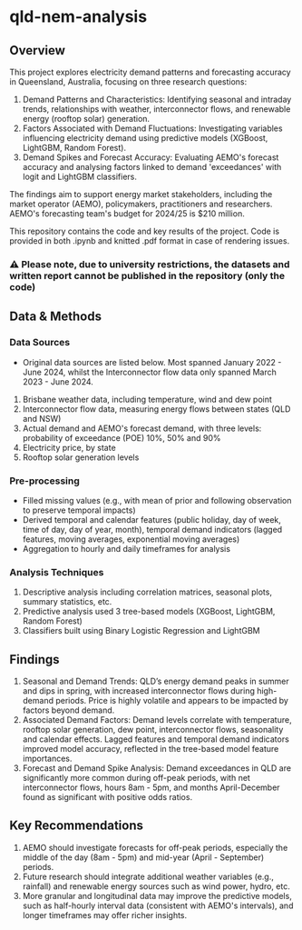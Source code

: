 # qld-nem-analysis
## Overview
This project explores electricity demand patterns and forecasting accuracy in Queensland, Australia, focusing on three research questions:

1) Demand Patterns and Characteristics: Identifying seasonal and intraday trends, relationships with weather, interconnector flows, and renewable energy (rooftop solar) generation.
2) Factors Associated with Demand Fluctuations: Investigating variables influencing electricity demand using predictive models (XGBoost, LightGBM, Random Forest).
3) Demand Spikes and Forecast Accuracy: Evaluating AEMO's forecast accuracy and analysing factors linked to demand 'exceedances' with logit and LightGBM classifiers.

The findings aim to support energy market stakeholders, including the market operator (AEMO), policymakers, practitioners and researchers. AEMO's forecasting team's budget for 2024/25 is $210 million.

This repository contains the code and  key results of the project. Code is provided in both .ipynb and knitted .pdf format in case of rendering issues.

### ⚠️ Please note, due to university restrictions, the datasets and written report cannot be published in the repository (only the code)

## Data & Methods
### Data Sources
- Original data sources are listed below. Most spanned January 2022 - June 2024, whilst the Interconnector flow data only spanned March 2023 - June 2024.
1) Brisbane weather data, including temperature, wind and dew point
2) Interconnector flow data, measuring energy flows between states (QLD and NSW)
3) Actual demand and AEMO's forecast demand, with three levels: probability of exceedance (POE) 10%, 50% and 90%
4) Electricity price, by state
5) Rooftop solar generation levels

### Pre-processing
- Filled missing values (e.g., with mean of prior and following observation to preserve temporal impacts)
- Derived temporal and calendar features (public holiday, day of week, time of day, day of year, month), temporal demand indicators (lagged features, moving averages, exponential moving averages)
- Aggregation to hourly and daily timeframes for analysis

### Analysis Techniques
  1) Descriptive analysis including correlation matrices, seasonal plots, summary statistics, etc.
  2) Predictive analysis used 3 tree-based models (XGBoost, LightGBM, Random Forest)
  3) Classifiers built using Binary Logistic Regression and LightGBM

## Findings
1) Seasonal and Demand Trends: QLD’s energy demand peaks in summer and dips in spring, with increased interconnector flows during high-demand periods. Price is highly volatile and appears to be impacted by factors beyond demand.
2) Associated Demand Factors: Demand levels correlate with temperature, rooftop solar generation, dew point, interconnector flows, seasonality and calendar effects. Lagged features and temporal demand indicators improved model accuracy, reflected in the tree-based model feature importances.
3) Forecast and Demand Spike Analysis: Demand exceedances in QLD are significantly more common during off-peak periods, with net interconnector flows, hours 8am - 5pm, and months April-December found as significant with positive odds ratios.

## Key Recommendations
1) AEMO should investigate forecasts for off-peak periods, especially the middle of the day (8am - 5pm) and mid-year (April - September) periods.
2) Future research should integrate additional weather variables (e.g., rainfall) and renewable energy sources such as wind power, hydro, etc.
3) More granular and longitudinal data may improve the predictive models, such as half-hourly interval data (consistent with AEMO's intervals), and longer timeframes may offer richer insights.
